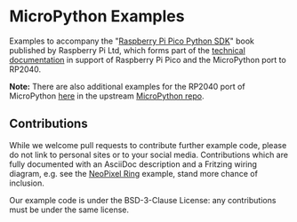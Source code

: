 # MicroPython Examples

Examples to accompany the "[Raspberry Pi Pico Python SDK](https://datasheets.raspberrypi.com/pico/raspberry-pi-pico-python-sdk.pdf)" book published by Raspberry Pi Ltd, which forms part of the [technical documentation](https://www.raspberrypi.com/documentation/microcontrollers/) in support of Raspberry Pi Pico and the MicroPython port to RP2040.

**Note:** There are also additional examples for the RP2040 port of MicroPython [here](https://github.com/micropython/micropython/tree/master/examples/rp2) in the upstream [MicroPython repo](https://github.com/micropython/micropython).

## Contributions

While we welcome pull requests to contribute further example code, please do not link to personal sites or to your social media. Contributions which are fully documented with an AsciiDoc description and a Fritzing wiring diagram, e.g. see the [NeoPixel Ring](https://github.com/raspberrypi/pico-micropython-examples/tree/master/pio/neopixel_ring) example, stand more chance of inclusion.

Our example code is under the BSD-3-Clause License: any contributions must be under the same license.
